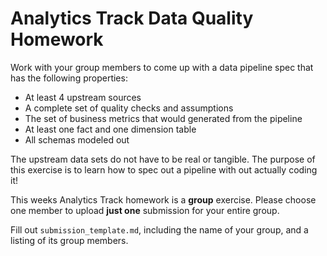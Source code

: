 # Analytics Track Data Quality Homework

Work with your group members to come up with a data pipeline spec that has the following properties:

- At least 4 upstream sources
- A complete set of quality checks and assumptions
- The set of business metrics that would generated from the pipeline
- At least one fact and one dimension table
- All schemas modeled out

The upstream data sets do not have to be real or tangible. The purpose of this exercise is to learn how to spec out a pipeline with out actually coding it!

This weeks Analytics Track homework is a **group** exercise. Please choose one member to upload **just one** submission for your entire group.

Fill out `submission_template.md`, including the name of your group, and a listing of its group members.
